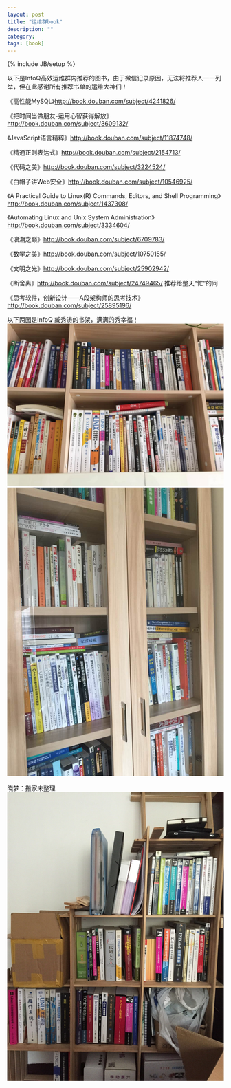 ```yaml
---
layout: post
title: "运维群book"
description: ""
category: 
tags: [book]
---
```

{% include JB/setup %}

以下是InfoQ高效运维群内推荐的图书，由于微信记录原因，无法将推荐人一一列举，但在此感谢所有推荐书单的运维大神们！

《高性能MySQL》<http://book.douban.com/subject/4241826/>

《把时间当做朋友-运用心智获得解放》<http://book.douban.com/subject/3609132/>

《JavaScript语言精粹》<http://book.douban.com/subject/11874748/>

《精通正则表达式》<http://book.douban.com/subject/2154713/>

《代码之美》<http://book.douban.com/subject/3224524/>

《白帽子讲Web安全》<http://book.douban.com/subject/10546925/>

《A Practical Guide to Linux(R) Commands, Editors, and Shell Programming》<http://book.douban.com/subject/1437308/>

《Automating Linux and Unix System Administration》<http://book.douban.com/subject/3334604/>

《浪潮之巅》<http://book.douban.com/subject/6709783/>

《数学之美》<http://book.douban.com/subject/10750155/>

《文明之光》<http://book.douban.com/subject/25902942/>

《断舍离》<http://book.douban.com/subject/24749465/> 推荐给整天“忙”的同

《思考软件，创新设计——A段架构师的思考技术》<http://book.douban.com/subject/25895196/>



以下两图是InfoQ 臧秀涛的书架，满满的秀幸福！
![](/imgs/book1.jpg)
![](/imgs/book2.jpg)

晓梦：搬家未整理
![](/imgs/book3.jpg)

